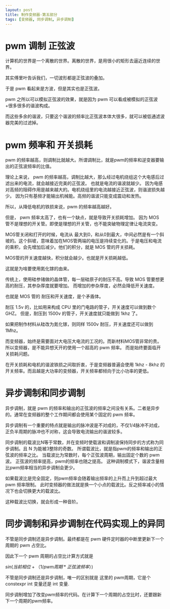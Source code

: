 ```yaml
---
layout: post
title: 制作变频器-第五部分
tags: [变频器, 同步调制, 异步调制]
---
```


# pwm 调制 正弦波

计算机的世界是一个离散的世界。离散的世界，是用很小的矩形去逼近连续的世界。

其实傅里叶告诉我们，一切波形都是正弦波的叠加。

于是 pwm 看起来是方波，但是其实也是正弦波。

pwm 之所以可以模拟正弦波的效果，就是因为 pwm 可以看成被模拟的正弦波+很多很多的谐波构成。

而这些多余的谐波，只要这个谐波的频率比正弦波本体大很多，就可以被低通滤波器完美的过滤掉。

# pwm 频率和 开关损耗

pwm 的频率越高，则调制比就越大。所谓调制比，就是pwm的频率和逆变器要输出的正弦波频率的比值。

理论上来说， pwm 的频率越高，调制比越大，那么经过电机绕组这个大电感后过滤出来的电流，就会越接近完美的正弦波。
也就是电流的谐波就越少。
因为电感对高频的阻碍作用是越来越大的。电机绕组里的电流越接近正弦波，则谐波损失越少。 
因为只有基频才能输出机械能。高频的谐波只能变成震动和发热。

所以，从降低电机的铁损来说，pwm 的频率越高越好。

但是， pwm 频率太高了，也有一个缺点，就是导致开关损耗增加。
因为 MOS 管不是理想的开关管。即使是理想的开关管，也不能突破物理定律让电流突变。

MOS管关闭和打开的时候，电流从 最大到0，和从0到最大，中间必然是有一个斜坡的。这个斜坡，意味着加在MOS管两端的电压是持续变化的。于是电压和电流的乘积，会先增加后减少。他们的积分，就是 MOS 管的开关损耗。

MOS管的开关速度越快，积分就会越少。也就是开关损耗越低。

这就是为啥要使用氮化镓的由来。

传统上，使用硅参锗做的晶体管，每一层硅原子的耐压不高。导致 MOS 管要想更高的耐压，其参杂厚度就要增加。
而增加的参杂厚度，必然会降低开关速度。

也就是 MOS 管的 耐压和开关速度，是个矛盾体。

耐压 1.5v 的，比如用来构成 CPU 里的门电路的管子，开关速度可以做到数个 GHZ。
但是，耐压到 1500v 的管子，开关速度就只能做到 1khz 了。

如果把制作材料从硅改为氮化镓，则同样 1500v 耐压，开关速度还可以做到 1Mhz。

而变频器，始终是需要面对大电压大电流的工况的。而新材料MOS管非常的贵。所以变频器，是不能异想天开的使用一个超高的 pwm 频率。
而是始终要面临开关损耗问题。

在开关损耗和电机的谐波铁损之间取折衷，于是变频器普遍会使用 1khz - 8khz 的开关频率。而且越是大功率的变频器，开关频率都倾向于比小功率的更低。

# 异步调制和同步调制

异步调制，就是 pwm 的频率和输出的正弦波的频率之间没有关系。二者是异步的。通常在变频器的整个工作期间都会使用某个固定的 pwm 频率。

异步调制有一个重要的特点就是输出的脉冲波是不对成的，不仅1/4脉冲不对成，正负半周期的脉冲也不对称，这会导致电流输出的谐波较多。

同步调制的载波比N等于常数，并在变频时使载波和调制波保持同步的方式称为同步调制。且 N 为能被3整除的奇数。
所谓载波比，就是指pwm的频率和输出的正弦波的频率之比。 当载波比为常数时，每个正弦波周期，输出固定个数的 pwm 波。
正弦波的频率提高，pwm的频率也随之提高。
这种调制模式下，谐波含量相比pwm频率相当的异步调制会更少。

如果载波比是完全固定，则pwm频率会随着输出频率的上升而上升到超过最大 pwm 频率限制。
此时变频器的做法就是换一个小点的载波比。反之频率减小的情况下也会切换更大的载波比。

这种载波比切换，就会形成一种音阶。

# 同步调制和异步调制在代码实现上的异同

不管是同步调制还是异步调制。最终都是在 pwm 硬件定时器的中断里更新下一个周期的 pwm 占空比。

因此下一个 pwm 周期的占空比计算方式就是

$sin( 当前相位 + （1/pwm周期*正弦波频率）)$

不管是同步调制还是异步调制，唯一的区别就是 这里的 pwm周期，它是个 constexpr int 变量还是 int 变量.

同步调制增加了改变pwm频率的代码。在计算下一个周期的占空比时，还要跟新下一个周期的pwm频率。

